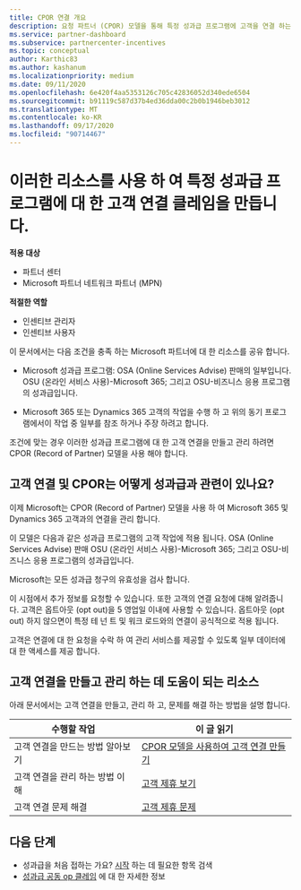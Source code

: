 ```yaml
---
title: CPOR 연결 개요
description: 요청 파트너 (CPOR) 모델을 통해 특정 성과급 프로그램에 고객을 연결 하는 데 필요한 파트너 리소스에 대해 읽어 보세요.
ms.service: partner-dashboard
ms.subservice: partnercenter-incentives
ms.topic: conceptual
author: Karthic83
ms.author: kashanum
ms.localizationpriority: medium
ms.date: 09/11/2020
ms.openlocfilehash: 6e420f4aa5353126c705c42836052d340ede6504
ms.sourcegitcommit: b91119c587d37b4ed36dda00c2b0b1946beb3012
ms.translationtype: MT
ms.contentlocale: ko-KR
ms.lasthandoff: 09/17/2020
ms.locfileid: "90714467"
---
```

# <a name="use-these-resources-to-make-customer-association-claims-for-specific-incentives-programs"></a>이러한 리소스를 사용 하 여 특정 성과급 프로그램에 대 한 고객 연결 클레임을 만듭니다.

**적용 대상**

- 파트너 센터
- Microsoft 파트너 네트워크 파트너 (MPN)

**적절한 역할**

- 인센티브 관리자
- 인센티브 사용자

이 문서에서는 다음 조건을 충족 하는 Microsoft 파트너에 대 한 리소스를 공유 합니다.

- Microsoft 성과급 프로그램: OSA (Online Services Advise) 판매의 일부입니다. OSU (온라인 서비스 사용)-Microsoft 365; 그리고 OSU-비즈니스 응용 프로그램의 성과급입니다.

- Microsoft 365 또는 Dynamics 365 고객의 작업을 수행 하 고 위의 동기 프로그램에서이 작업 중 일부를 참조 하거나 주장 하려고 합니다.

조건에 맞는 경우 이러한 성과급 프로그램에 대 한 고객 연결을 만들고 관리 하려면 CPOR (Record of Partner) 모델을 사용 해야 합니다.
 
## <a name="how-do-customer-associations-and-cpor-relate-to-incentives"></a>고객 연결 및 CPOR는 어떻게 성과급과 관련이 있나요?

이제 Microsoft는 CPOR (Record of Partner) 모델을 사용 하 여 Microsoft 365 및 Dynamics 365 고객과의 연결을 관리 합니다.

이 모델은 다음과 같은 성과급 프로그램의 고객 작업에 적용 됩니다. OSA (Online Services Advise) 판매 OSU (온라인 서비스 사용)-Microsoft 365; 그리고 OSU-비즈니스 응용 프로그램의 성과급입니다.

Microsoft는 모든 성과급 청구의 유효성을 검사 합니다.

이 시점에서 추가 정보를 요청할 수 있습니다. 또한 고객의 연결 요청에 대해 알려줍니다. 고객은 옵트아웃 (opt out)을 5 영업일 이내에 사용할 수 있습니다. 옵트아웃 (opt out) 하지 않으면이 특정 테 넌 트 및 워크 로드와의 연결이 공식적으로 적용 됩니다.

고객은 연결에 대 한 요청을 수락 하 여 관리 서비스를 제공할 수 있도록 일부 데이터에 대 한 액세스를 제공 합니다. 

## <a name="resources-to-help-you-create-and-manage-customer-associations"></a>고객 연결을 만들고 관리 하는 데 도움이 되는 리소스

아래 문서에서는 고객 연결을 만들고, 관리 하 고, 문제를 해결 하는 방법을 설명 합니다.

|  **수행할 작업**  |  **이 글 읽기**  |
|--------------|-----------|
| 고객 연결을 만드는 방법 알아보기  | [CPOR 모델을 사용하여 고객 연결 만들기](submit-osa-claim.md)  |
|고객 연결을 관리 하는 방법 이해  | [고객 제휴 보기](incentives-manage-customer-associations.md)  |
|고객 연결 문제 해결  | [고객 제휴 문제](incentives-customer-association-issues.md)  |

## <a name="next-steps"></a>다음 단계

- 성과급을 처음 접하는 가요? [시작](incentives-get-started-intro.md) 하는 데 필요한 항목 검색
- [성과급 공동 op 클레임](claims-overview.md) 에 대 한 자세한 정보
